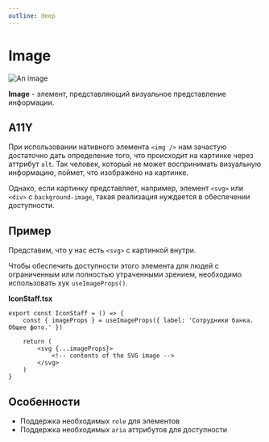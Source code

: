 ```yaml
---
outline: deep
---
```


# Image

![An image](/image.png)

**Image** - элемент, представляющий визуальное представление информации.

## A11Y

При использовании нативного элемента `<img />` нам зачастую достаточно дать определение того, что происходит на картинке через аттрибут `alt`. Так человек, который не может воспринимать визуальную информацию, поймет, что изображено на картинке.

Однако, если картинку представляет, например, элемент `<svg>` или `<div>` с `background-image`, такая реализация нуждается в обеспечении доступности.

## Пример

Представим, что у нас есть `<svg>` с картинкой внутри. 

Чтобы обеспечить доступности этого элемента для людей с ограниченным или полностью утраченными зрением, необходимо использовать хук `useImageProps()`.  

**IconStaff.tsx**

```tsx
export const IconStaff = () => {
    const { imageProps } = useImageProps({ label: 'Сотрудники банка. Общее фото.' })

    return (
        <svg {...imageProps}>
            <!-- contents of the SVG image -->
        </svg>
    )
}
```

## Особенности

- Поддержка необходимых `role` для элементов
- Поддержка необходимых `aria` аттрибутов для доступности

